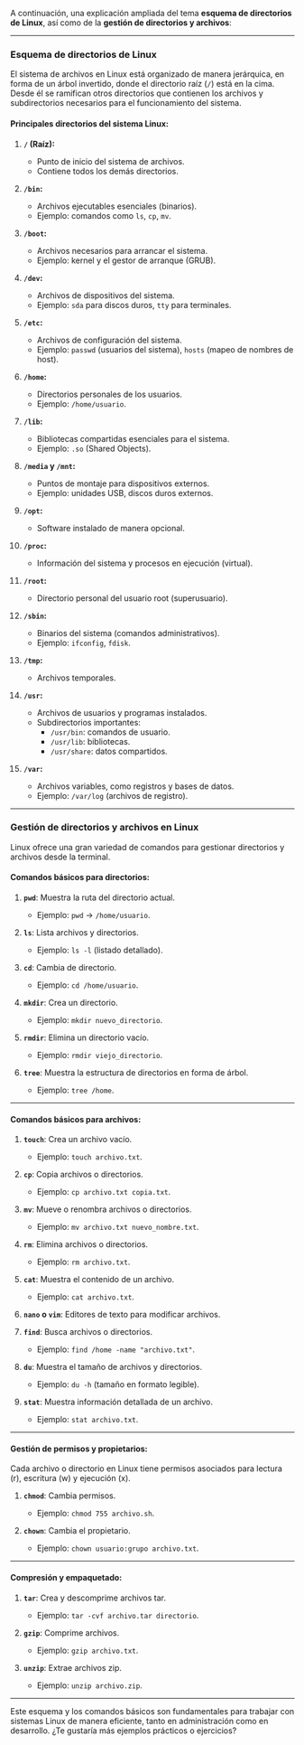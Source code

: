A continuación, una explicación ampliada del tema **esquema de directorios de Linux**, así como de la **gestión de directorios y archivos**:

---

### **Esquema de directorios de Linux**
El sistema de archivos en Linux está organizado de manera jerárquica, en forma de un árbol invertido, donde el directorio raíz (`/`) está en la cima. Desde él se ramifican otros directorios que contienen los archivos y subdirectorios necesarios para el funcionamiento del sistema.

#### Principales directorios del sistema Linux:
1. **`/` (Raíz):**
   - Punto de inicio del sistema de archivos.
   - Contiene todos los demás directorios.
   
2. **`/bin`:**
   - Archivos ejecutables esenciales (binarios).
   - Ejemplo: comandos como `ls`, `cp`, `mv`.

3. **`/boot`:**
   - Archivos necesarios para arrancar el sistema.
   - Ejemplo: kernel y el gestor de arranque (GRUB).

4. **`/dev`:**
   - Archivos de dispositivos del sistema.
   - Ejemplo: `sda` para discos duros, `tty` para terminales.

5. **`/etc`:**
   - Archivos de configuración del sistema.
   - Ejemplo: `passwd` (usuarios del sistema), `hosts` (mapeo de nombres de host).

6. **`/home`:**
   - Directorios personales de los usuarios.
   - Ejemplo: `/home/usuario`.

7. **`/lib`:**
   - Bibliotecas compartidas esenciales para el sistema.
   - Ejemplo: `.so` (Shared Objects).

8. **`/media` y `/mnt`:**
   - Puntos de montaje para dispositivos externos.
   - Ejemplo: unidades USB, discos duros externos.

9. **`/opt`:**
   - Software instalado de manera opcional.

10. **`/proc`:**
    - Información del sistema y procesos en ejecución (virtual).

11. **`/root`:**
    - Directorio personal del usuario root (superusuario).

12. **`/sbin`:**
    - Binarios del sistema (comandos administrativos).
    - Ejemplo: `ifconfig`, `fdisk`.

13. **`/tmp`:**
    - Archivos temporales.

14. **`/usr`:**
    - Archivos de usuarios y programas instalados.
    - Subdirectorios importantes:
      - `/usr/bin`: comandos de usuario.
      - `/usr/lib`: bibliotecas.
      - `/usr/share`: datos compartidos.

15. **`/var`:**
    - Archivos variables, como registros y bases de datos.
    - Ejemplo: `/var/log` (archivos de registro).

---

### **Gestión de directorios y archivos en Linux**
Linux ofrece una gran variedad de comandos para gestionar directorios y archivos desde la terminal.

#### Comandos básicos para directorios:
1. **`pwd`**: Muestra la ruta del directorio actual.
   - Ejemplo: `pwd` → `/home/usuario`.

2. **`ls`**: Lista archivos y directorios.
   - Ejemplo: `ls -l` (listado detallado).

3. **`cd`**: Cambia de directorio.
   - Ejemplo: `cd /home/usuario`.

4. **`mkdir`**: Crea un directorio.
   - Ejemplo: `mkdir nuevo_directorio`.

5. **`rmdir`**: Elimina un directorio vacío.
   - Ejemplo: `rmdir viejo_directorio`.

6. **`tree`**: Muestra la estructura de directorios en forma de árbol.
   - Ejemplo: `tree /home`.

---

#### Comandos básicos para archivos:
1. **`touch`**: Crea un archivo vacío.
   - Ejemplo: `touch archivo.txt`.

2. **`cp`**: Copia archivos o directorios.
   - Ejemplo: `cp archivo.txt copia.txt`.

3. **`mv`**: Mueve o renombra archivos o directorios.
   - Ejemplo: `mv archivo.txt nuevo_nombre.txt`.

4. **`rm`**: Elimina archivos o directorios.
   - Ejemplo: `rm archivo.txt`.

5. **`cat`**: Muestra el contenido de un archivo.
   - Ejemplo: `cat archivo.txt`.

6. **`nano` o `vim`**: Editores de texto para modificar archivos.

7. **`find`**: Busca archivos o directorios.
   - Ejemplo: `find /home -name "archivo.txt"`.

8. **`du`**: Muestra el tamaño de archivos y directorios.
   - Ejemplo: `du -h` (tamaño en formato legible).

9. **`stat`**: Muestra información detallada de un archivo.
   - Ejemplo: `stat archivo.txt`.

---

#### Gestión de permisos y propietarios:
Cada archivo o directorio en Linux tiene permisos asociados para lectura (r), escritura (w) y ejecución (x).

1. **`chmod`**: Cambia permisos.
   - Ejemplo: `chmod 755 archivo.sh`.

2. **`chown`**: Cambia el propietario.
   - Ejemplo: `chown usuario:grupo archivo.txt`.

---

#### Compresión y empaquetado:
1. **`tar`**: Crea y descomprime archivos tar.
   - Ejemplo: `tar -cvf archivo.tar directorio`.

2. **`gzip`**: Comprime archivos.
   - Ejemplo: `gzip archivo.txt`.

3. **`unzip`**: Extrae archivos zip.
   - Ejemplo: `unzip archivo.zip`.

---

Este esquema y los comandos básicos son fundamentales para trabajar con sistemas Linux de manera eficiente, tanto en administración como en desarrollo. ¿Te gustaría más ejemplos prácticos o ejercicios?